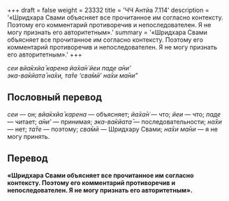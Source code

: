 +++
draft = false
weight = 23332
title = 'ЧЧ Антйа 7.114'
description = '«Шридхара Свами объясняет все прочитанное им согласно контексту. Поэтому его комментарий противоречив и непоследователен. Я не могу признать его авторитетным».'
summary = '«Шридхара Свами объясняет все прочитанное им согласно контексту. Поэтому его комментарий противоречив и непоследователен. Я не могу признать его авторитетным».'
+++

_сеи вйа̄кхйа̄ карена йа̄ха̄н̇ йеи пад̣е а̄ни’  
эка-ва̄кйата̄ на̄хи, та̄те ‘сва̄мӣ’ на̄хи ма̄ни”_

## Пословный перевод

_сеи_ — он; _вйа̄кхйа̄_ _карена_ — объясняет; _йа̄ха̄н̇_ — что; _йеи_ — что; _пад̣е_ — читает; _а̄ни’_ — принимая; _эка_\-_ва̄кйата̄_ — последовательности; _на̄хи_ — нет; _та̄те_ — поэтому; _сва̄мӣ_ — Шридхару Свами; _на̄хи_ _ма̄ни_ — я не могу принять.

## Перевод

**«Шридхара Свами объясняет все прочитанное им согласно контексту. Поэтому его комментарий противоречив и непоследователен. Я не могу признать его авторитетным».**
